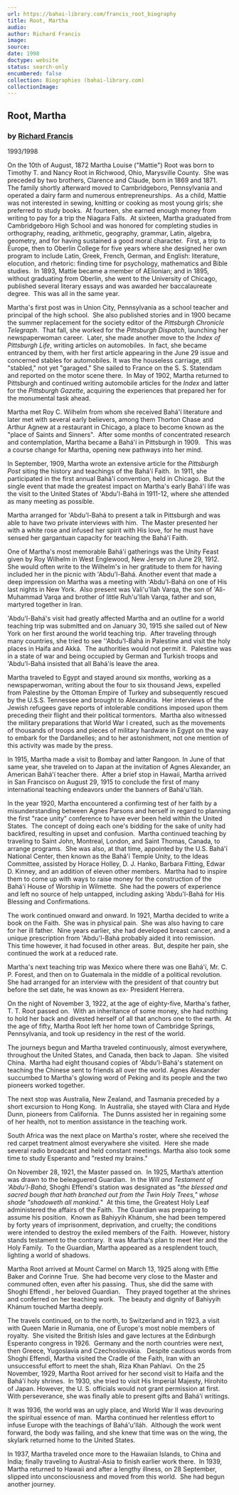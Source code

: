 ```yaml
---
url: https://bahai-library.com/francis_root_biography
title: Root, Martha
audio: 
author: Richard Francis
image: 
source: 
date: 1998
doctype: website
status: search-only
encumbered: false
collection: Biographies (bahai-library.com)
collectionImage: 
---
```



## Root, Martha

### by [Richard Francis](https://bahai-library.com/author/Richard+Francis)

1993/1998


On the 10th of August, 1872 Martha Louise ("Mattie") Root was born to Timothy T. and Nancy Root in Richwood, Ohio, Marysville County.  She was preceded by two brothers, Clarence and Claude, born in 1869 and 1871.  The family shortly afterward moved to Cambridgeboro, Pennsylvania and operated a dairy farm and numerous entrepreneurships.  As a child, Mattie was not interested in sewing, knitting or cooking as most young girls; she preferred to study books.  At fourteen, she earned enough money from writing to pay for a trip the Niagara Falls.  At sixteen, Martha graduated from Cambridgeboro High School and was honored for completing studies in orthography, reading, arithmetic, geography, grammar, Latin, algebra, geometry, and for having sustained a good moral character.  First, a trip to Europe, then to Oberlin College for five years where she designed her own program to include Latin, Greek, French, German, and English: literature, elocution, and rhetoric: finding time for psychology, mathematics and Bible studies.  In 1893, Mattie became a member of AElionian; and in 1895, without graduating from Oberlin, she went to the University of Chicago, published several literary essays and was awarded her baccalaureate degree.  This was all in the same year.

Martha's first post was in Union City, Pennsylvania as a school teacher and principal of the high school.  She also published stories and in 1900 became the summer replacement for the society editor of the _Pittsburgh Chronicle Telegraph_.  That fall, she worked for the _Pittsburgh Dispatch_, launching her newspaperwoman career.  Later, she made another move to the _Index of Pittsburgh Life_, writing articles on automobiles.  In fact, she became entranced by them, with her first article appearing in the June 29 issue and concerned stables for automobiles. It was the houseless carriage, still "stabled," not yet "garaged." She sailed to France on the S. S. Statendam and reported on the motor scene there.  In May of 1902, Martha returned to Pittsburgh and continued writing automobile articles for the _Index_ and latter for the _Pittsburgh Gazette_, acquiring the experiences that prepared her for the monumental task ahead.

Martha met Roy C. Wilhelm from whom she received Bahá'í literature and later met with several early believers, among them Thorton Chase and Arthur Agnew at a restaurant in Chicago, a place to become known as the "place of Saints and Sinners".  After some months of concentrated research and contemplation, Martha became a Bahá'í in Pittsburgh in 1909.   This was a course change for Martha, opening new pathways into her mind.

In September, 1909, Martha wrote an extensive article for the _Pittsburgh Post_ siting the history and teachings of the Bahá'í Faith.  In 1911, she participated in the first annual Bahá'í convention, held in Chicago.  But the single event that made the greatest impact on Martha's early Bahá'í life was the visit to the United States of 'Abdu'l-Bahá in 1911-12, where she attended as many meeting as possible.

Martha arranged for 'Abdu'l-Bahá to present a talk in Pittsburgh and was able to have two private interviews with him.  The Master presented her with a white rose and infused her spirit with His love, for he must have sensed her gargantuan capacity for teaching the Bahá'í Faith.

One of Martha's most memorable Bahá'í gatherings was the Unity Feast given by Roy Wilhelm in West Englewood, New Jersey on June 29, 1912.   She would often write to the Wilhelm's in her gratitude to them for having included her in the picnic with 'Abdu'l-Bahá. Another event that made a deep impression on Martha was a meeting with 'Abdu'l-Bahá on one of His last nights in New York.  Also present was Vali'u'llah Varqa, the son of 'Ali-Muhammad Varqa and brother of little Ruh'u'llah Varqa, father and son, martyred together in Iran.

'Abdu'l-Bahá's visit had greatly affected Martha and an outline for a world teaching trip was submitted and on January 30, 1915 she sailed out of New York on her first around the world teaching trip.  After traveling through many countries, she tried to see ''Abdu'l-Bahá in Palestine and visit the holy places in Haifa and Akká.  The authorities would not permit it.  Palestine was in a state of war and being occupied by German and Turkish troops and 'Abdu'l-Bahá insisted that all Bahá'ís leave the area.

Martha traveled to Egypt and stayed around six months, working as a newspaperwoman, writing about the four to six thousand Jews, expelled from Palestine by the Ottoman Empire of Turkey and subsequently rescued by the U.S.S. Tennessee and brought to Alexandria.  Her interviews of the Jewish refugees gave reports of intolerable conditions imposed upon them preceding their flight and their political tormentors.  Martha also witnessed the military preparations that World War I created, such as the movements of thousands of troops and pieces of military hardware in Egypt on the way to embark for the Dardanelles; and to her astonishment, not one mention of this activity was made by the press.

In 1915, Martha made a visit to Bombay and latter Rangoon. In June of that same year, she traveled on to Japan at the invitation of Agnes Alexander, an American Bahá'í teacher there.  After a brief stop in Hawaii, Martha arrived in San Francisco on August 29, 1915 to conclude the first of many international teaching endeavors under the banners of Bahá'u'lláh.

In the year 1920, Martha encountered a confirming test of her faith by a misunderstanding between Agnes Parsons and herself in regard to planning the first "race unity" conference to have ever been held within the United States.  The concept of doing each one's bidding for the sake of unity had backfired, resulting in upset and confusion.  Martha continued teaching by traveling to Saint John, Montreal, London, and Saint Thomas, Canada, to arrange programs.  She was also, at that time, appointed by the U.S. Bahá'í National Center, then known as the Bahá'í Temple Unity, to the Ideas Committee, assisted by Horace Holley, D. J. Hanko, Barbara Fitting, Edwar D. Kinney, and an addition of eleven other members.  Martha had to inspire them to come up with ways to raise money for the construction of the Bahá'í House of Worship in Wilmette.  She had the powers of experience and left no source of help untapped, including asking 'Abdu'l-Bahá for His Blessing and Confirmations.

The work continued onward and onward. In 1921, Martha decided to write a book on the Faith.  She was in physical pain.  She was also having to care for her ill father.  Nine years earlier, she had developed breast cancer, and a unique prescription from 'Abdu'l-Bahá probably aided it into remission.   This time however, it had focused in other areas.  But, despite her pain, she continued the work at a reduced rate.

Martha's next teaching trip was Mexico where there was one Bahá'í, Mr. C. P. Forest, and then on to Guatemala in the middle of a political revolution.  She had arranged for an interview with the president of that country but before the set date, he was known as ex- President Herrera.

On the night of November 3, 1922, at the age of eighty-five, Martha's father, T. T. Root passed on.  With an inheritance of some money, she had nothing to hold her back and divested herself of all that anchors one to the earth.  At the age of fifty, Martha Root left her home town of Cambridge Springs, Pennsylvania, and took up residency in the rest of the world.

The journeys begun and Martha traveled continuously, almost everywhere, throughout the United States, and Canada, then back to Japan.  She visited China.  Martha had eight thousand copies of 'Abdu'l-Bahá's statement on teaching the Chinese sent to friends all over the world. Agnes Alexander succumbed to Martha's glowing word of Peking and its people and the two pioneers worked together.

The next stop was Australia, New Zealand, and Tasmania preceded by a short excursion to Hong Kong.  In Australia, she stayed with Clara and Hyde Dunn, pioneers from California.  The Dunns assisted her in regaining some of her health, not to mention assistance in the teaching work.

South Africa was the next place on Martha's roster, where she received the red carpet treatment almost everywhere she visited.  Here she made several radio broadcast and held constant meetings. Martha also took some time to study Esperanto and "rested my brains."

On November 28, 1921, the Master passed on.  In 1925, Martha’s attention was drawn to the beleaguered Guardian.  In the _Will and Testament of 'Abdu'l-Bahá_, Shoghi Effendi's station was designated as "_the blessed and sacred bough that hath branched out from the Twin Holy Trees," whose shade "shadoweth all mankind._"  At this time, the Greatest Holy Leaf administered the affairs of the Faith.  The Guardian was preparing to assume his position.  Known as Bahiyyih Khánum, she had been tempered by forty years of imprisonment, deprivation, and cruelty; the conditions were intended to destroy the exiled members of the Faith.  However, history stands testament to the contrary.  It was Martha's plan to meet Her and the Holy Family.  To the Guardian, Martha appeared as a resplendent touch, lighting a world of shadows.

Martha Root arrived at Mount Carmel on March 13, 1925 along with Effie Baker and Corinne True.  She had become very close to the Master and communed often, even after his passing.  Thus, she did the same with Shoghi Effendi , her beloved Guardian.   They prayed together at the shrines and conferred on her teaching work.  The beauty and dignity of Bahiyyih Khánum touched Martha deeply.

The travels continued, on to the north, to Switzerland and in 1923, a visit with Queen Marie in Rumania, one of Europe's most noble members of royalty.  She visited the British Isles and gave lectures at the Edinburgh Esperanto congress in 1926.  Germany and the north countries were next, then Greece, Yugoslavia and Czechoslovakia.   Despite cautious words from Shoghi Effendi, Martha visited the Cradle of the Faith, Iran with an unsuccessful effort to meet the shah, Riza Khan Pahlavi.  On the 25 November, 1929, Martha Root arrived for her second visit to Haifa and the Bahá'í holy shrines.  In 1930, she tried to visit His Imperial Majesty, Hirohito of Japan. However, the U. S. officials would not grant permission at first.  With perseverance, she was finally able to present gifts and Bahá'í writings.

It was 1936, the world was an ugly place, and World War II was devouring the spiritual essence of man.  Martha continued her relentless effort to infuse Europe with the teachings of Bahá'u'lláh.  Although the work went forward, the body was failing, and she knew that time was on the wing, the skylark returned home to the United States.

In 1937, Martha traveled once more to the Hawaiian Islands, to China and India; finally traveling to Austral-Asia to finish earlier work there.  In 1939, Martha returned to Hawaii and after a lengthy illness, on 28 September, slipped into unconsciousness and moved from this world.  She had begun another journey.